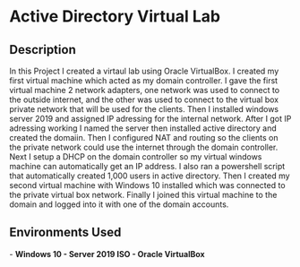<h1>Active Directory Virtual Lab</h1>

<h2>Description</h2>
In this Project I created a virtaul lab using Oracle VirtualBox. I created my first virtual machine which acted as my domain controller. I gave the first virtual machine 2 network adapters, one network was used to connect to the outside internet, and the other was used to connect to the virtual box private network that will be used for the clients. Then I installed windows server 2019 and assigned IP adressing for the internal network. After I got IP adressing working I named the server then installed active directory and created the domaiin. Then I configured NAT and routing so the clients on the private network could use the internet through the domain controller. Next I setup a DHCP on the domain controller so my virtual windows machine can automatically get an IP address. I also ran a powershell script that automatically created 1,000 users in active directory. Then I created my second virtual machine with Windows 10 installed which was connected to the private virtual box network. Finally I joined this virtual machine to the domain and logged into it with one of the domain accounts. <br />

<h2>Environments Used</h2>
- <b>Windows 10<b/>
- <b>Server 2019 ISO<b/>
- <b>Oracle VirtualBox<b/>
